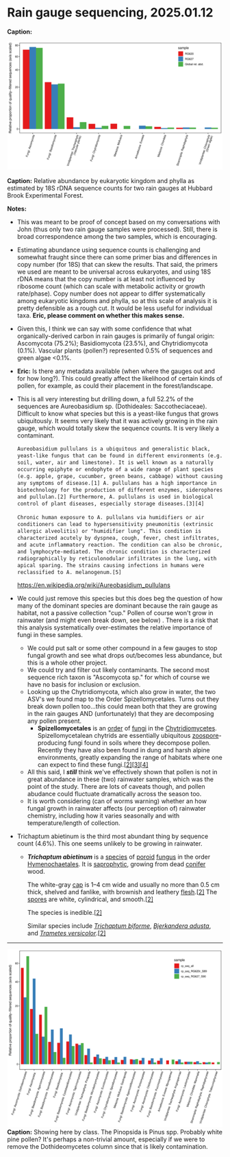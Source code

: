 
#  Rain gauge sequencing, 2025.01.12
**Caption:** 

![images/01_rel_abund_kingdomphyllum.png](images/01_rel_abund_kingdomphyllum.png)

**Caption:** Relative abundance by eukaryotic kingdom and phylla as estimated by 18S rDNA sequence counts for two rain gauges at Hubbard Brook Experimental Forest.

**Notes:**   

- This was meant to be proof of concept based on my conversations with John (thus only two rain gauge samples were processed). Still, there is broad correspondence among the two samples, which is encouraging.

- Estimating  abundance using sequence counts is challenging and somewhat fraught since there can some primer bias and differences in copy number (for 18S) that can skew the results.  That said, the primers we used are meant to be universal across eukaryotes, and using 18S rDNA means that the copy number is at least not influenced by ribosome count (which can scale with metabolic activity or growth rate/phase). Copy number does not appear to differ systematically among eukaryotic kingdoms and phylla, so at this scale of analysis it is pretty defensible as a rough cut.  It would be less useful for individual taxa. **Eric, please comment on whether this makes sense.**

- Given this, I think we can say with some confidence that what organically-derived carbon in rain gauges is primarily of fungal origin:  Ascomycota (75.2%); Basidiomycota (23.5%), and Chytridiomycota (0.1%).  Vascular plants (pollen?) represented 0.5% of sequences and green algae <0.1%.  

- **Eric:** Is there any metadata available (when where the gauges out and for how long?). This could greatly affect the likelihood of certain kinds of pollen, for example, as could their placement in the forest/landscape.

- This is all very interesting but drilling down, a full 52.2% of the sequences are Aureobasidium sp. (Dothideales: Saccotheciaceae). Difficult to know what species but this is a yeast-like fungus that grows ubiquitously.  It seems very likely that it was actively growing in the rain gauge, which would totally skew the sequence counts.  It is very likely a contaminant.

  ```
  Aureobasidium pullulans is a ubiquitous and generalistic black, yeast-like fungus that can be found in different environments (e.g. soil, water, air and limestone). It is well known as a naturally occurring epiphyte or endophyte of a wide range of plant species (e.g. apple, grape, cucumber, green beans, cabbage) without causing any symptoms of disease.[1] A. pullulans has a high importance in biotechnology for the production of different enzymes, siderophores and pullulan.[2] Furthermore, A. pullulans is used in biological control of plant diseases, especially storage diseases.[3][4]
  
  Chronic human exposure to A. pullulans via humidifiers or air conditioners can lead to hypersensitivity pneumonitis (extrinsic allergic alveolitis) or "humidifier lung". This condition is characterized acutely by dyspnea, cough, fever, chest infiltrates, and acute inflammatory reaction. The condition can also be chronic, and lymphocyte-mediated. The chronic condition is characterized radiographically by reticulonodular infiltrates in the lung, with apical sparing. The strains causing infections in humans were reclassified to A. melanogenum.[5]
  ```

  https://en.wikipedia.org/wiki/Aureobasidium_pullulans

  

- We could just remove this species but this does beg the question of how many of the dominant species are dominant because the rain gauge as habitat, not a passive collection "cup."  Pollen of course won't grow in rainwater (and might even break down, see below) . There is a risk that this analysis systematically over-estimates the relative importance of fungi in these samples.
  - We could put salt or some other compound in a few gauges to stop fungal growth and see what drops out/becomes less abundance, but this is a whole other project.
  - We could try and filter out likely contaminants.  The second most sequence rich taxon is "Ascomycota sp." for which of course we have no basis for inclusion or exclusion. 
  - Looking up the Chytridiomycota, which also grow in water, the two ASV's we found map to the Order Spizellomycetales. Turns out they break down pollen too...this could mean both that they are growing in the rain gauges AND (unfortunately) that they are decomposing any pollen present.
    - **Spizellomycetales** is an [order](https://en.wikipedia.org/wiki/Order_(biology)) of [fungi](https://en.wikipedia.org/wiki/Fungi) in the [Chytridiomycetes](https://en.wikipedia.org/wiki/Chytridiomycetes). Spizellomycetalean chytrids are essentially ubiquitous [zoospore](https://en.wikipedia.org/wiki/Zoospore)-producing fungi found in soils where they decompose pollen. Recently they have also been found in dung and harsh alpine environments, greatly expanding the range of habitats where one can expect to find these fungi.[[2\]](https://en.wikipedia.org/wiki/Spizellomycetales#cite_note-Freeman-2)[[3\]](https://en.wikipedia.org/wiki/Spizellomycetales#cite_note-Wakefield-3)[[4\]](https://en.wikipedia.org/wiki/Spizellomycetales#cite_note-Simmons-4)
  - All this said, I ***still*** think we've effectively shown that pollen is not in great abundance in these (two) rainwater samples, which was the point of the study. There are lots of caveats though, and pollen abudance could fluctuate dramatically across the season too.  
  - It is worth considering (can of worms warning) whether an how fungal growth in rainwater affects (our perception of) rainwater chemistry, including how it varies seasonally and with temperature/length of collection.

- Trichaptum abietinum is the third most abundant thing by sequence count (4.6%).  This one seems unlikely to be growing in rainwater.

  - ***Trichaptum abietinum*** is a [species](https://en.wikipedia.org/wiki/Species) of [poroid](https://en.wikipedia.org/wiki/Polypore) [fungus](https://en.wikipedia.org/wiki/Fungus) in the order [Hymenochaetales](https://en.wikipedia.org/wiki/Hymenochaetales). It is [saprophytic](https://en.wikipedia.org/wiki/Saprophytic), growing from dead [conifer](https://en.wikipedia.org/wiki/Conifer) wood.

    The white-gray [cap](https://en.wikipedia.org/wiki/Pileus_(mycology)) is 1–4 cm wide and usually no more than 0.5 cm thick, shelved and fanlike, with brownish and leathery [flesh](https://en.wikipedia.org/wiki/Trama_(mycology)).[[2\]](https://en.wikipedia.org/wiki/Trichaptum_abietinum#cite_note-:0-2) The [spores](https://en.wikipedia.org/wiki/Basidiospore) are white, cylindrical, and smooth.[[2\]](https://en.wikipedia.org/wiki/Trichaptum_abietinum#cite_note-:0-2)

    The species is inedible.[[2\]](https://en.wikipedia.org/wiki/Trichaptum_abietinum#cite_note-:0-2)

    Similar species include *[Trichaptum biforme](https://en.wikipedia.org/wiki/Trichaptum_biforme)*, *[Bjerkandera adusta](https://en.wikipedia.org/wiki/Bjerkandera_adusta)*, and *[Trametes versicolor](https://en.wikipedia.org/wiki/Trametes_versicolor)*.[[2\]](https://en.wikipedia.org/wiki/Trichaptum_abietinum#cite_note-:0-2)




------------------------------



![images/02_rel_abund_kingdomphyllumclass.png](images/02_rel_abund_kingdomphyllumclass.png)
**Caption:** Showing here by class.  The Pinopsida is Pinus spp. Probably white pine pollen?  It's perhaps a non-trivial amount, especially if we were to remove the Dothideomycetes column since that is likely contamination.
